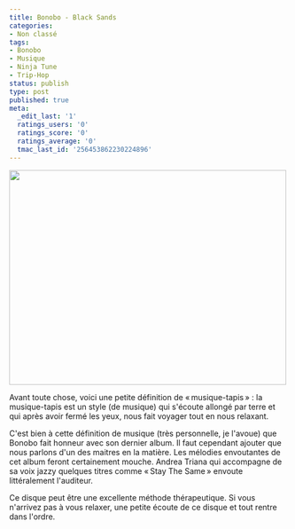 ```yaml
---
title: Bonobo - Black Sands
categories:
- Non classé
tags:
- Bonobo
- Musique
- Ninja Tune
- Trip-Hop
status: publish
type: post
published: true
meta:
  _edit_last: '1'
  ratings_users: '0'
  ratings_score: '0'
  ratings_average: '0'
  tmac_last_id: '256453862230224896'
---
```

<img class="alignnone size-full wp-image-1614" title="Bonobo" src="https://dlgjp9x71cipk.cloudfront.net/2010/05/Bonobo.jpg" alt="" width="500" height="387" />

Avant toute chose, voici une petite définition de « musique-tapis » : la musique-tapis est un style (de musique) qui s'écoute allongé par terre et qui après avoir fermé les yeux, nous fait voyager tout en nous relaxant.

<!--more-->

C'est bien à cette définition de musique (très personnelle, je l'avoue) que Bonobo fait honneur avec son dernier album. Il faut cependant ajouter que nous parlons d'un des maitres en la matière. Les mélodies envoutantes de cet album feront certainement mouche. Andrea Triana qui accompagne de sa voix jazzy quelques titres comme « Stay The Same » envoute littéralement l'auditeur.

Ce disque peut être une excellente méthode thérapeutique. Si vous n'arrivez pas à vous relaxer, une petite écoute de ce disque et tout rentre dans l'ordre.

<object classid="clsid:d27cdb6e-ae6d-11cf-96b8-444553540000" width="500" height="340" codebase="https://download.macromedia.com/pub/shockwave/cabs/flash/swflash.cab#version=6,0,40,0"><param name="allowFullScreen" value="true" /><param name="allowscriptaccess" value="always" /><param name="src" value="https://www.youtube.com/v/ztjmnJs_2ek&amp;hl=fr_FR&amp;fs=1&amp;rel=0" /><param name="allowfullscreen" value="true" /><embed type="application/x-shockwave-flash" width="500" height="340" src="https://www.youtube.com/v/ztjmnJs_2ek&amp;hl=fr_FR&amp;fs=1&amp;rel=0" allowscriptaccess="always" allowfullscreen="true"></embed></object>

<object classid="clsid:d27cdb6e-ae6d-11cf-96b8-444553540000" width="500" height="340" codebase="https://download.macromedia.com/pub/shockwave/cabs/flash/swflash.cab#version=6,0,40,0"><param name="allowFullScreen" value="true" /><param name="allowscriptaccess" value="always" /><param name="src" value="https://www.youtube.com/v/3wxJu-X0zVo&amp;hl=fr_FR&amp;fs=1&amp;rel=0" /><param name="allowfullscreen" value="true" /><embed type="application/x-shockwave-flash" width="500" height="340" src="https://www.youtube.com/v/3wxJu-X0zVo&amp;hl=fr_FR&amp;fs=1&amp;rel=0" allowscriptaccess="always" allowfullscreen="true"></embed></object>
